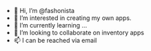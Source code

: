 - 👋 Hi, I’m @fashonista
- 👀 I’m interested in creating my own apps.
- 🌱 I’m currently learning ...
- 💞️ I’m looking to collaborate on inventory apps
- 📫 I can be reached via email

<!---
fashonista/fashonista is a ✨ special ✨ repository because its `README.md` (this file) appears on your GitHub profile.
You can click the Preview link to take a look at your changes.
--->
